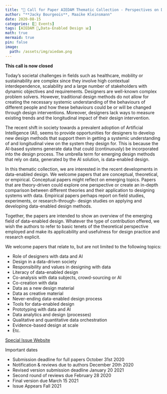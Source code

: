 ```yaml
---
title: "📅 Call for Paper AIEDAM Thematic Collection - Perspectives on Data-Enabled Design"
author: "**Jacky Bourgeois**, Maaike Kleinsmann"
date: 2020-08-15
categories: [📅 Events]
tags: [AIEDAM 🎯,Data-Enabled Design 📊]
math: true
mermaid: true
pin: false
image:
  path: /assets/img/aiedam.png
---
```


**This call is now closed**

Today’s societal challenges in fields such as healthcare, mobility or sustainability are complex since they involve high contextual interdependence, scalability and a large number of stakeholders with dynamic objectives and requirements. Designers are well-known complex problem solvers. However, traditional design methods do not allow for creating the necessary systemic understanding of the behaviours of different people and how these behaviours could be or will be changed through design interventions. Moreover, designers lack ways to measure existing trends and the longitudinal impact of their design intervention.

The recent shift in society towards a prevalent adoption of Artificial Intelligence (AI), seems to provide opportunities for designers to develop new design methods that support them in getting a systemic understanding of and longitudinal view on the system they design for. This is because the AI-based systems generate data that could (continuously) be incorporated into the design process. The umbrella term for emerging design methods that rely on data, generated by the AI solution, is data-enabled design.

In this thematic collection, we are interested in the recent developments in data-enabled design. We welcome papers that are conceptual, theoretical, or empirical. Conceptual papers might reflect on emerging topics. Papers that are theory-driven could explore one perspective or create an in-depth comparison between different theories and their application to designing systems with data. Empirical papers perhaps report on field studies, experiments, or research-through- design studies on applying and developing data-enabled design methods.

Together, the papers are intended to show an overview of the emerging field of data-enabled design. Whatever the type of contribution offered, we wish the authors to refer to basic tenets of the theoretical perspective employed and make its applicability and usefulness for design practice and research explicit.

We welcome papers that relate to, but are not limited to the following topics:

* Role of designers with data and AI
* Design in a data-driven society
* Responsibility and values in designing with data
* Literacy of data-enabled design
* Co-analysis with data subjects, crowd-sourcing or AI
* Co-creation with data
* Data as a new design material
* Data as creative material
* Never-ending data-enabled design process
* Tools for data-enabled design
* Prototyping with data and AI
* Data analytics and design (processes)
* Qualitative and quantitative data orchestration
* Evidence-based design at scale
* Etc.

[Special Issue Website](https://www.cambridge.org/core/journals/ai-edam/cfp-data-enabled-design)

Important dates

* Submission deadline for full papers October 31st 2020
* Notification & reviews due to authors December 20th 2020
* Revised version submission deadline January 20 2021
* Second round of reviews due February 28 2020
* Final version due March 15 2021
* Issue Appears Fall 2021